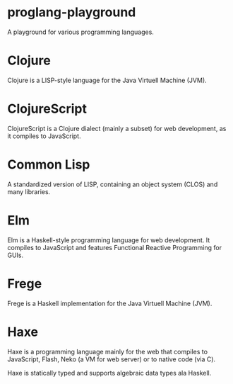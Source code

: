 proglang-playground
===================

A playground for various programming languages.

# Clojure

Clojure is a LISP-style language for the Java Virtuell Machine (JVM).

# ClojureScript

ClojureScript is a Clojure dialect (mainly a subset) for web development, as it compiles to JavaScript.

# Common Lisp

A standardized version of LISP, containing an object system (CLOS) and many libraries.

# Elm

Elm is a Haskell-style programming language for web development. It compiles to JavaScript and features Functional Reactive Programming for GUIs.

# Frege

Frege is a Haskell implementation for the Java Virtuell Machine (JVM).

# Haxe

Haxe is a programming language mainly for the web that compiles to JavaScript, Flash, Neko (a VM for web server) or to native code (via C).

Haxe is statically typed and supports algebraic data types ala Haskell.


